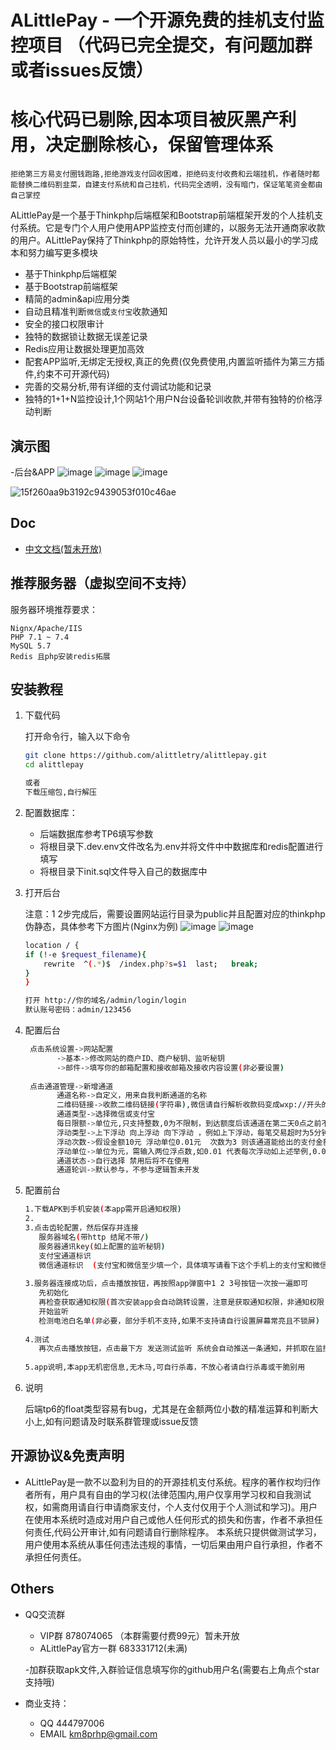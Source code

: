 
# ALittlePay - 一个开源免费的挂机支付监控项目 （代码已完全提交，有问题加群或者issues反馈）
# 核心代码已剔除,因本项目被灰黑产利用，决定删除核心，保留管理体系
```
拒绝第三方易支付圈钱跑路,拒绝游戏支付回收困难，拒绝码支付收费和云端挂机，作者随时都能替换二维码割韭菜，自建支付系统和自己挂机，代码完全透明，没有暗门，保证笔笔资金都由自己掌控
```

ALittlePay是一个基于Thinkphp后端框架和Bootstrap前端框架开发的个人挂机支付系统。它是专门个人用户使用APP监控支付而创建的，以服务无法开通商家收款的用户。ALittlePay保持了Thinkphp的原始特性，允许开发人员以最小的学习成本和努力编写更多模块
          
- 基于Thinkphp后端框架
- 基于Bootstrap前端框架
- 精简的admin&api应用分类
- 自动且精准判断`微信`或`支付宝`收款通知
- 安全的接口权限审计
- 独特的数据锁让数据无误差记录
- Redis应用让数据处理更加高效
- 配套APP监听,无绑定无授权,真正的免费(仅免费使用,内置监听插件为第三方插件,约束不可开源代码)
- 完善的交易分析,带有详细的支付调试功能和记录
- 独特的1+1+N监控设计,1个网站1个用户N台设备轮训收款,并带有独特的价格浮动判断
## 演示图
-后台&APP
![image](https://user-images.githubusercontent.com/110278132/182033038-dc185fe5-02c2-490d-8786-33580da2f0b8.png)
![image](https://user-images.githubusercontent.com/110278132/182033076-c45f0159-ec81-475e-95df-0c777b42f9d2.png)
![image](https://user-images.githubusercontent.com/110278132/182033101-2a0be17d-b606-4f40-bfce-8803e3f8c0db.png)

![15f260aa9b3192c9439053f010c46ae](https://user-images.githubusercontent.com/110278132/182033138-1a69858d-be10-4e63-a271-f1d2da06bdc4.jpg)

## Doc 
- [中文文档(暂未开放)](https://github.com/alittletry/alittlepay)

## 推荐服务器（虚拟空间不支持）
服务器环境推荐要求：

```
Nignx/Apache/IIS
PHP 7.1 ~ 7.4
MySQL 5.7
Redis 且php安装redis拓展
```
## 安装教程

1. 下载代码

    打开命令行，输入以下命令
    ```bash
    git clone https://github.com/alittletry/alittlepay.git
    cd alittlepay
    
    或者
    下载压缩包,自行解压
    ```
    
2. 配置数据库：
    * 后端数据库参考TP6填写参数
    * 将根目录下.dev.env文件改名为.env并将文件中中数据库和redis配置进行填写
    * 将根目录下init.sql文件导入自己的数据库中


3. 打开后台

    注意：1 2步完成后，需要设置网站运行目录为public并且配置对应的thinkphp伪静态，具体参考下方图片(Nginx为例)
    ![image](https://user-images.githubusercontent.com/110278132/182032968-9fb9e7b9-67c6-4952-9bd7-3687d19b4cbd.png)
    ![image](https://user-images.githubusercontent.com/110278132/182032974-acba2e47-c4a9-496d-ac6e-dbb4a2e6d325.png)
    ```bash
    location / {
	if (!-e $request_filename){
		rewrite  ^(.*)$  /index.php?s=$1  last;   break;
	}
    }
    ```
    ```bash
    打开 http://你的域名/admin/login/login
    默认账号密码：admin/123456
    ```
    
4. 配置后台
   ```bash
    点击系统设置->网站配置  
          ->基本->修改网站的商户ID、商户秘钥、监听秘钥
          ->邮件->填写你的邮箱配置和接收邮箱及接收内容设置(非必要设置)
          
    点击通道管理->新增通道
          通道名称->自定义，用来自我判断通道的名称
          二维码链接->收款二维码链接(字符串),微信请自行解析收款码变成wxp://开头的字符串，支付宝请输入userid(登录支付宝PC网站,在个人中心邮件网页查看源代码中搜索userid即可找到)
          通道类型->选择微信或支付宝
          每日限额->单位元,只支持整数,0为不限制，到达额度后该通道在第二天0点之前不会再生成支付
          浮动类型->上下浮动 向上浮动 向下浮动 ，例如上下浮动，每笔交易超时为5分钟,当5分钟内同时有3个人获取该通道相同金额10元，则系统会自动分配为10.00 10.01 9.99这样上下浮动
          浮动次数->假设金额10元 浮动单位0.01元  次数为3 则该通道能给出的支付金额为 9.97 9.98 9.99  10  10.01 10.02 10.03  上下浮动3次
          浮动单位->单位为元，需输入两位浮点数,如0.01 代表每次浮动如上述举例,0.03则为 10.00 10.03 9.97
          通道状态->自行选择 禁用后将不在使用
          通道轮训->默认参与，不参与逻辑暂未开发
    ```      
5. 配置前台
     ```bash
    1.下载APK到手机安装(本app需开启通知权限)
    2.
    3.点击齿轮配置，然后保存并连接
        服务器域名(带http 结尾不带/)
        服务器通讯key(如上配置的监听秘钥)
        支付宝通道标识
        微信通道标识  (支付宝和微信至少填一个，具体填写请看下这个手机上的支付宝和微信对应自己添加的支付通道所生成的通道标识 如 10003)
        
    3.服务器连接成功后，点击播放按钮，再按照app弹窗中1 2 3号按钮一次按一遍即可
        先初始化
        再检查获取通知权限(首次安装app会自动跳转设置，注意是获取通知权限，非通知权限)
        开始监听
        检测电池白名单(非必要，部分手机不支持,如果不支持请自行设置屏幕常亮且不锁屏)
        
    4.测试
        再次点击播放按钮，点击最下方 发送测试监听 系统会自动推送一条通知，并抓取在监控日志中
        
    5.app说明,本app无机密信息,无木马,可自行杀毒，不放心者请自行杀毒或干脆别用
   ```      
6. 说明
   
   后端tp6的float类型容易有bug，尤其是在金额两位小数的精准运算和判断大小上,如有问题请及时联系群管理或issue反馈

## 开源协议&免责声明 
- ALittlePay是一款不以盈利为目的的开源挂机支付系统。程序的著作权均归作者所有，用户具有自由的学习权(法律范围内,用户仅享用学习权和自我测试权，如需商用请自行申请商家支付，个人支付仅用于个人测试和学习)。用户在使用本系统时造成对用户自己或他人任何形式的损失和伤害，作者不承担任何责任,代码公开审计,如有问题请自行删除程序。 本系统只提供做测试学习，用户使用本系统从事任何违法违规的事情，一切后果由用户自行承担，作者不承担任何责任。

## Others 
- QQ交流群
    - VIP群 878074065 （本群需要付费99元）暂未开放
    - ALittlePay官方一群 683331712(未满)
    
    -加群获取apk文件,入群验证信息填写你的github用户名(需要右上角点个star支持哦)
    
- 商业支持：
    - QQ 444797006
    - EMAIL km8prhp@gmail.com

